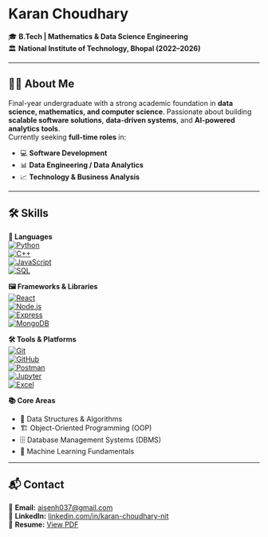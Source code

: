 # **Karan Choudhary**  
🎓 **B.Tech | Mathematics & Data Science Engineering**  
🏛 **National Institute of Technology, Bhopal (2022–2026)**  

---

## **👨‍💻 About Me**  
Final-year undergraduate with a strong academic foundation in **data science, mathematics, and computer science**. Passionate about building **scalable software solutions**, **data-driven systems**, and **AI-powered analytics tools**.  
Currently seeking **full-time roles** in:  
- 💻 **Software Development**  
- 📊 **Data Engineering / Data Analytics**  
- 📈 **Technology & Business Analysis**  

---

## **🛠 Skills**

**💬 Languages**  
[![Python](https://img.shields.io/badge/Python-3776AB?style=for-the-badge&logo=python&logoColor=white)](#)  
[![C++](https://img.shields.io/badge/C++-00599C?style=for-the-badge&logo=c%2b%2b&logoColor=white)](#)  
[![JavaScript](https://img.shields.io/badge/JavaScript-ES6-F7DF1E?style=for-the-badge&logo=javascript&logoColor=black)](#)  
[![SQL](https://img.shields.io/badge/SQL-4479A1?style=for-the-badge&logo=postgresql&logoColor=white)](#)  

**🖼 Frameworks & Libraries**  
[![React](https://img.shields.io/badge/React-20232A?style=for-the-badge&logo=react&logoColor=61DAFB)](#)  
[![Node.js](https://img.shields.io/badge/Node.js-339933?style=for-the-badge&logo=node.js&logoColor=white)](#)  
[![Express](https://img.shields.io/badge/Express.js-000000?style=for-the-badge&logo=express&logoColor=white)](#)  
[![MongoDB](https://img.shields.io/badge/MongoDB-4EA94B?style=for-the-badge&logo=mongodb&logoColor=white)](#)  

**🛠 Tools & Platforms**  
[![Git](https://img.shields.io/badge/Git-F05032?style=for-the-badge&logo=git&logoColor=white)](#)  
[![GitHub](https://img.shields.io/badge/GitHub-181717?style=for-the-badge&logo=github&logoColor=white)](#)  
[![Postman](https://img.shields.io/badge/Postman-FF6C37?style=for-the-badge&logo=postman&logoColor=white)](#)  
[![Jupyter](https://img.shields.io/badge/Jupyter-F37626?style=for-the-badge&logo=jupyter&logoColor=white)](#)  
[![Excel](https://img.shields.io/badge/Excel-217346?style=for-the-badge&logo=microsoft-excel&logoColor=white)](#)  

**📚 Core Areas**  
- 🧮 Data Structures & Algorithms  
- 🏗 Object-Oriented Programming (OOP)  
- 🗄 Database Management Systems (DBMS)  
- 🤖 Machine Learning Fundamentals  

---

## **📬 Contact**
📧 **Email:** [aisenh037@gmail.com](mailto:aisenh037@gmail.com)  
🔗 **LinkedIn:** [linkedin.com/in/karan-choudhary-nit](https://www.linkedin.com/in/karan-choudhary-8b62a6216/)  
📄 **Resume:** [View PDF](#)  
